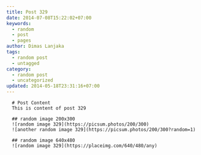 ```yaml
---
title: Post 329
date: 2014-07-08T15:22:02+07:00
keywords:
  - random
  - post
  - pages
author: Dimas Lanjaka
tags:
  - random post
  - untagged
category:
  - random post
  - uncategorized
updated: 2014-05-18T23:31:16+07:00
---
```


      # Post Content
      This is content of post 329

      ## random image 200x300
      ![random image 329](https://picsum.photos/200/300)
      ![another random image 329](https://picsum.photos/200/300?random=1)

      ## random image 640x480
      ![random image 329](https://placeimg.com/640/480/any)
      